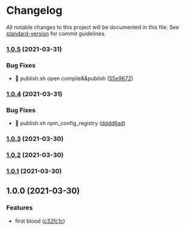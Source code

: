 # Changelog

All notable changes to this project will be documented in this file. See [standard-version](https://github.com/conventional-changelog/standard-version) for commit guidelines.

### [1.0.5](https://github.com/daolou/unicd/compare/v1.0.4...v1.0.5) (2021-03-31)


### Bug Fixes

* 🐛 publish.sh open compile&&publish ([55e9672](https://github.com/daolou/unicd/commit/55e9672c06d4dcef292036320f4b9a1b30990ee0))

### [1.0.4](https://github.com/daolou/unicd/compare/v1.0.3...v1.0.4) (2021-03-31)


### Bug Fixes

* 🐛 publish.sh npm_config_registry ([dddd6ad](https://github.com/daolou/unicd/commit/dddd6ad59b4efb44ff792432ff638bfc2c05c45b))

### [1.0.3](https://github.com/daolou/unicd/compare/v1.0.2...v1.0.3) (2021-03-30)

### [1.0.2](https://github.com/daolou/unicd/compare/v1.0.1...v1.0.2) (2021-03-30)

### [1.0.1](https://github.com/daolou/unicode/compare/v1.0.0...v1.0.1) (2021-03-30)

## 1.0.0 (2021-03-30)


### Features

* first blood ([c32fc1c](https://github.com/daolou/unicode/commit/c32fc1c235557a808d66b85d6a78b00a977fad29))
